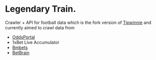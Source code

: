# Legendary Train.
Crawler + API for football data which is the fork version of [Tipwinnie](https://github.com/ThihaKaungSet3/Tipwinnie) and currently aimed to crawl data from
- [OddsPortal](https://www.oddsportal.com/)
- 1xBet Live Accumulator
- [Bmbets](https://www.bmbets.com/matches/football/)
- [BetBrain](https://www.betbrain.com/football-odds/live)
